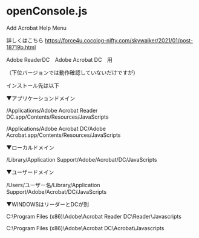 # openConsole.js

Add Acrobat Help Menu

詳しくはこちら
https://force4u.cocolog-nifty.com/skywalker/2021/01/post-18719b.html

Adobe ReaderDC　Adobe Acrobat DC　用

（下位バージョンでは動作確認していないだけですが）

インストール先は以下

▼アプリケーションドメイン

/Applications/Adobe Acrobat Reader DC.app/Contents/Resources/JavaScripts

/Applications/Adobe Acrobat DC/Adobe Acrobat.app/Contents/Resources/JavaScripts


▼ローカルドメイン

/Library/Application Support/Adobe/Acrobat/DC/JavaScripts


▼ユーザードメイン

/Users/ユーザー名/Library/Application Support/Adobe/Acrobat/DC/JavaScripts


▼WINDOWSはリーダーとDCが別

C:\Program Files (x86)\Adobe\Acrobat Reader DC\Reader\Javascripts

C:\Program Files (x86)\Adobe\Acrobat DC\Acrobat\Javascripts

